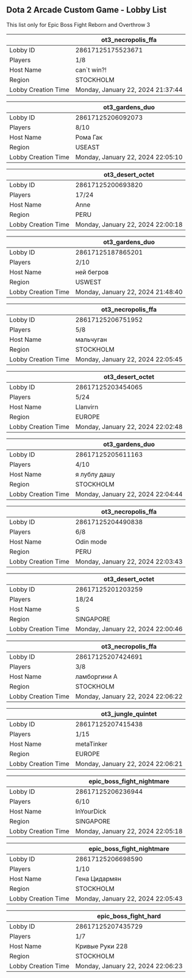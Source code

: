 ## Dota 2 Arcade Custom Game - Lobby List

This list only for Epic Boss Fight Reborn and Overthrow 3

|  | ot3_necropolis_ffa |
| ------ | ------ |
| Lobby ID | 28617125175523671 |
| Players | 1/8 |
| Host Name | can`t win?! |
| Region | STOCKHOLM |
| Lobby Creation Time | Monday, January 22, 2024 21:37:44 |


|  | ot3_gardens_duo |
| ------ | ------ |
| Lobby ID | 28617125206092073 |
| Players | 8/10 |
| Host Name | Рома Гак |
| Region | USEAST |
| Lobby Creation Time | Monday, January 22, 2024 22:05:10 |


|  | ot3_desert_octet |
| ------ | ------ |
| Lobby ID | 28617125200693820 |
| Players | 17/24 |
| Host Name | Anne |
| Region | PERU |
| Lobby Creation Time | Monday, January 22, 2024 22:00:18 |


|  | ot3_gardens_duo |
| ------ | ------ |
| Lobby ID | 28617125187865201 |
| Players | 2/10 |
| Host Name | ней бегров |
| Region | USWEST |
| Lobby Creation Time | Monday, January 22, 2024 21:48:40 |


|  | ot3_necropolis_ffa |
| ------ | ------ |
| Lobby ID | 28617125206751952 |
| Players | 5/8 |
| Host Name | мальчуган |
| Region | STOCKHOLM |
| Lobby Creation Time | Monday, January 22, 2024 22:05:45 |


|  | ot3_desert_octet |
| ------ | ------ |
| Lobby ID | 28617125203454065 |
| Players | 5/24 |
| Host Name | Llanvirn |
| Region | EUROPE |
| Lobby Creation Time | Monday, January 22, 2024 22:02:48 |


|  | ot3_gardens_duo |
| ------ | ------ |
| Lobby ID | 28617125205611163 |
| Players | 4/10 |
| Host Name | я лублу дашу |
| Region | STOCKHOLM |
| Lobby Creation Time | Monday, January 22, 2024 22:04:44 |


|  | ot3_necropolis_ffa |
| ------ | ------ |
| Lobby ID | 28617125204490838 |
| Players | 6/8 |
| Host Name | Odin mode |
| Region | PERU |
| Lobby Creation Time | Monday, January 22, 2024 22:03:43 |


|  | ot3_desert_octet |
| ------ | ------ |
| Lobby ID | 28617125201203259 |
| Players | 18/24 |
| Host Name | S |
| Region | SINGAPORE |
| Lobby Creation Time | Monday, January 22, 2024 22:00:46 |


|  | ot3_necropolis_ffa |
| ------ | ------ |
| Lobby ID | 28617125207424691 |
| Players | 3/8 |
| Host Name | ламборгини А |
| Region | STOCKHOLM |
| Lobby Creation Time | Monday, January 22, 2024 22:06:22 |


|  | ot3_jungle_quintet |
| ------ | ------ |
| Lobby ID | 28617125207415438 |
| Players | 1/15 |
| Host Name | metaTinker |
| Region | EUROPE |
| Lobby Creation Time | Monday, January 22, 2024 22:06:21 |


|  | epic_boss_fight_nightmare |
| ------ | ------ |
| Lobby ID | 28617125206236944 |
| Players | 6/10 |
| Host Name | InYourDick |
| Region | SINGAPORE |
| Lobby Creation Time | Monday, January 22, 2024 22:05:18 |


|  | epic_boss_fight_nightmare |
| ------ | ------ |
| Lobby ID | 28617125206698590 |
| Players | 1/10 |
| Host Name | Гена Цидармян |
| Region | STOCKHOLM |
| Lobby Creation Time | Monday, January 22, 2024 22:05:43 |


|  | epic_boss_fight_hard |
| ------ | ------ |
| Lobby ID | 28617125207435729 |
| Players | 1/7 |
| Host Name | Кривые Руки 228 |
| Region | STOCKHOLM |
| Lobby Creation Time | Monday, January 22, 2024 22:06:23 |


